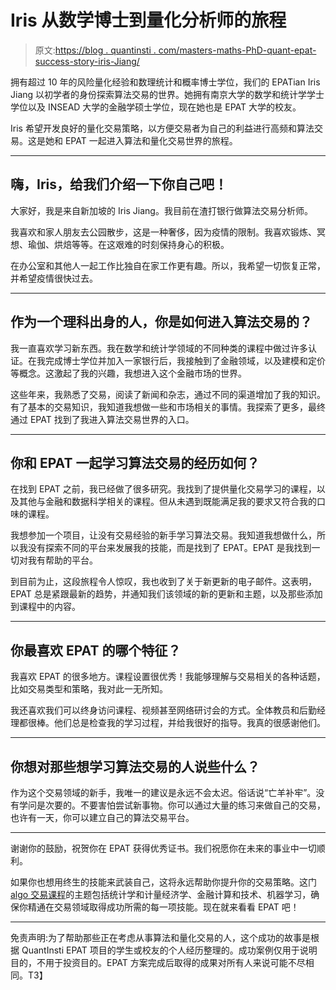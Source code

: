 # Iris 从数学博士到量化分析师的旅程

> 原文:[https://blog . quantinsti . com/masters-maths-PhD-quant-epat-success-story-iris-Jiang/](https://blog.quantinsti.com/masters-maths-phd-quant-epat-success-story-iris-jiang/)

拥有超过 10 年的风险量化经验和数理统计和概率博士学位，我们的 EPATian Iris Jiang 以初学者的身份探索算法交易的世界。她拥有南京大学的数学和统计学学士学位以及 INSEAD 大学的金融学硕士学位，现在她也是 EPAT 大学的校友。

Iris 希望开发良好的量化交易策略，以方便交易者为自己的利益进行高频和算法交易。这是她和 EPAT 一起进入算法和量化交易世界的旅程。

* * *

## 嗨，Iris，给我们介绍一下你自己吧！

大家好，我是来自新加坡的 Iris Jiang。我目前在渣打银行做算法交易分析师。

我喜欢和家人朋友去公园散步，这是一种奢侈，因为疫情的限制。我喜欢锻炼、冥想、瑜伽、烘焙等等。在这艰难的时刻保持身心的积极。

在办公室和其他人一起工作比独自在家工作更有趣。所以，我希望一切恢复正常，并希望疫情很快过去。

* * *

## 作为一个理科出身的人，你是如何进入算法交易的？

我一直喜欢学习新东西。我在数学和统计学领域的不同种类的课程中做过许多认证。在我完成博士学位并加入一家银行后，我接触到了金融领域，以及建模和定价等概念。这激起了我的兴趣，我想进入这个金融市场的世界。

这些年来，我熟悉了交易，阅读了新闻和杂志，通过不同的渠道增加了我的知识。有了基本的交易知识，我知道我想做一些和市场相关的事情。我探索了更多，最终通过 EPAT 找到了我进入算法交易世界的入口。

* * *

## 你和 EPAT 一起学习算法交易的经历如何？

在找到 EPAT 之前，我已经做了很多研究。我找到了提供量化交易学习的课程，以及其他与金融和数据科学相关的课程。但从未遇到既能满足我的要求又符合我的口味的课程。

我想参加一个项目，让没有交易经验的新手学习算法交易。我知道我想做什么，所以我没有探索不同的平台来发展我的技能，而是找到了 EPAT。EPAT 是我找到一切对我有帮助的平台。

到目前为止，这段旅程令人惊叹，我也收到了关于新更新的电子邮件。这表明，EPAT 总是紧跟最新的趋势，并通知我们该领域的新的更新和主题，以及那些添加到课程中的内容。

* * *

## 你最喜欢 EPAT 的哪个特征？

我喜欢 EPAT 的很多地方。课程设置很优秀！我能够理解与交易相关的各种话题，比如交易类型和策略，我对此一无所知。

我还喜欢我们可以终身访问课程、视频甚至网络研讨会的方式。全体教员和后勤经理都很棒。他们总是检查我的学习过程，并给我很好的指导。我真的很感谢他们。

* * *

## 你想对那些想学习算法交易的人说些什么？

作为这个交易领域的新手，我唯一的建议是永远不会太迟。俗话说“亡羊补牢”。没有学问是次要的。不要害怕尝试新事物。你可以通过大量的练习来做自己的交易，也许有一天，你可以建立自己的算法交易平台。

* * *

谢谢你的鼓励，祝贺你在 EPAT 获得优秀证书。我们祝愿你在未来的事业中一切顺利。

如果你也想用终生的技能来武装自己，这将永远帮助你提升你的交易策略。这门 [algo 交易课程](https://www.quantinsti.com/epat)的主题包括统计学和计量经济学、金融计算和技术、机器学习，确保你精通在交易领域取得成功所需的每一项技能。现在就来看看 EPAT 吧！

* * *

免责声明:为了帮助那些正在考虑从事算法和量化交易的人，这个成功的故事是根据 QuantInsti EPAT 项目的学生或校友的个人经历整理的。成功案例仅用于说明目的，不用于投资目的。EPAT 方案完成后取得的成果对所有人来说可能不尽相同。T3】